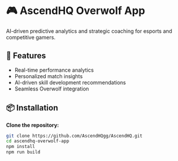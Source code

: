 # 🎮 AscendHQ Overwolf App

AI-driven predictive analytics and strategic coaching for esports and competitive gamers.

## 🚀 Features
- Real-time performance analytics
- Personalized match insights
- AI-driven skill development recommendations
- Seamless Overwolf integration

## 📦 Installation

**Clone the repository:**
```bash
git clone https://github.com/AscendHQgg/AscendHQ.git
cd ascendhq-overwolf-app
npm install
npm run build